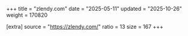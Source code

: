 +++
title = "zlendy.com"
date = "2025-05-11"
updated = "2025-10-26"
weight = 170820

[extra]
source = "https://zlendy.com/"
ratio = 13
size = 167
+++
